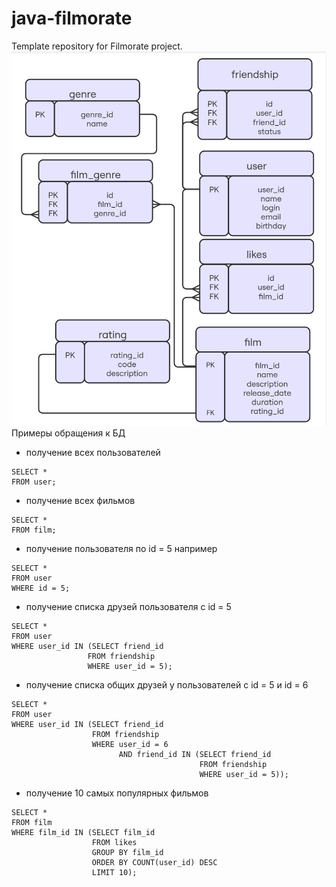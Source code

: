 # java-filmorate
Template repository for Filmorate project.
![диаграмма бд](https://github.com/fcevt/java-filmorate/blob/add-database/ER%20diagram.jpg)
Примеры обращения к БД  
- получение всех пользователей
```
SELECT *
FROM user;
``` 
- получение всех фильмов
```
SELECT *
FROM film;
```
- получение пользователя по id = 5 например 
```
SELECT *
FROM user
WHERE id = 5;
```
- получение списка друзей пользователя с id = 5
```
SELECT *
FROM user
WHERE user_id IN (SELECT friend_id
                 FROM friendship
                 WHERE user_id = 5);
```
- получение списка общих друзей у пользователей с id = 5 и id = 6
```
SELECT *
FROM user
WHERE user_id IN (SELECT friend_id
                  FROM friendship
                  WHERE user_id = 6
                        AND friend_id IN (SELECT friend_id
                                          FROM friendship
                                          WHERE user_id = 5));
```
- получение 10 самых популярных фильмов
```
SELECT *
FROM film
WHERE film_id IN (SELECT film_id
                  FROM likes
                  GROUP BY film_id
                  ORDER BY COUNT(user_id) DESC
                  LIMIT 10);
```
